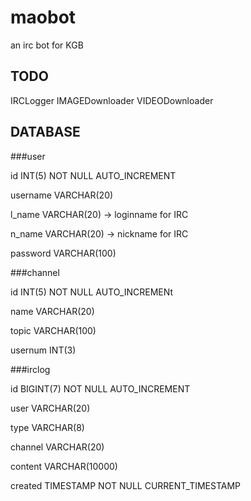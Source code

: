# maobot
an irc bot for KGB

## TODO
IRCLogger
IMAGEDownloader
VIDEODownloader

## DATABASE
###user

  id INT(5) NOT NULL AUTO_INCREMENT
  
  username VARCHAR(20)
  
  l_name VARCHAR(20)                      -> loginname for IRC
  
  n_name VARCHAR(20)                      -> nickname for IRC
  
  password VARCHAR(100)
  
###channel

  id INT(5) NOT NULL AUTO_INCREMENt
  
  name VARCHAR(20)
  
  topic VARCHAR(100)
  
  usernum INT(3)

###irclog
  
  id BIGINT(7) NOT NULL AUTO_INCREMENT
  
  user VARCHAR(20)
  
  type VARCHAR(8)
  
  channel VARCHAR(20)
  
  content VARCHAR(10000)
  
  created TIMESTAMP NOT NULL CURRENT_TIMESTAMP
